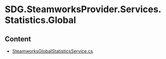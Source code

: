 # SDG.SteamworksProvider.Services.Statistics.Global
## Content
- [SteamworksGlobalStatisticsService.cs](SteamworksGlobalStatisticsService.cs)
